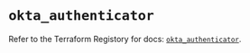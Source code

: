 # `okta_authenticator`

Refer to the Terraform Registory for docs: [`okta_authenticator`](https://registry.terraform.io/providers/okta/okta/4.6.1/docs/resources/authenticator).
